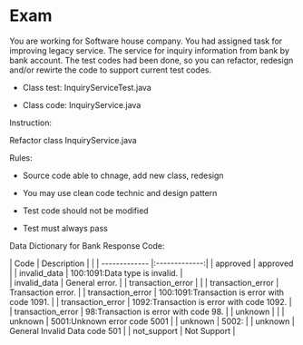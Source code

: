 # Exam



You are working for Software house company. You had assigned task for improving legacy service. The service for inquiry information from bank by bank account. 
The test codes had been done, so you can refactor, redesign and/or rewirte the code to support current test codes.


 - Class test: InquiryServiceTest.java

 - Class code: InquiryService.java



Instruction: 


Refactor class InquiryService.java





Rules:

- Source code able to chnage, add new class, redesign

- You may use clean code technic and design pattern 

- Test code should not be modified

- Test must always pass


Data Dictionary for Bank Response Code:

| Code        | Description           | |
| ------------- |:-------------:| 
| approved      | approved | 
| invalid_data      | 100:1091:Data type is invalid.      |  
| invalid_data | General error.     |
| transaction_error |      |
| transaction_error | Transaction error.     |
| transaction_error | 100:1091:Transaction is error with code 1091.    |
| transaction_error | 1092:Transaction is error with code 1092.    |
| transaction_error | 98:Transaction is error with code 98.    |
| unknown |    |
| unknown | 5001:Unknown error code 5001   |
| unknown | 5002:   |
| unknown | General Invalid Data code 501   |
| not_support |     Not Support |